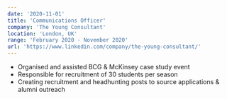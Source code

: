 ```yaml
---
date: '2020-11-01'
title: 'Communications Officer'
company: 'The Young Consultant'
location: 'London, UK'
range: 'February 2020 - November 2020'
url: 'https://www.linkedin.com/company/the-young-consultant/'
---
```


- Organised and assisted BCG & McKinsey case study event
- Responsible for recruitment of 30 students per season
- Creating recruitment and headhunting posts to source applications & alumni outreach
